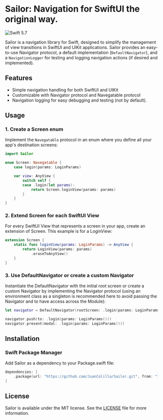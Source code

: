 # Sailor: Navigation for SwiftUI the original way.

![Swift 5.7](https://img.shields.io/badge/Swift-5.7-orange.svg)

Sailor is a navigation library for Swift, designed to simplify the management of view transitions in SwiftUI and UIKit applications. Sailor provides an easy-to-use Navigator protocol, a default implementation (`DefaultNavigator`), and a `NavigationLogger` for testing and logging navigation actions (if desired and implemented).

## Features

- Simple navigation handling for both SwiftUI and UIKit
- Customizable with Navigator protocol and Navegatable protocol
- Navigation logging for easy debugging and testing (not by default).

## Usage

### 1. Create a Screen enum

Implement the `Navegatable` protocol in an enum where you define all your app's destination screens:

```swift
import Sailor

enum Screen: Navegatable {
    case login(params: LoginParams)

    var view: AnyView {
        switch self {
        case .login(let params):
            return Screen.loginView(params: params)
        }
    }
}
```

### 2. Extend Screen for each SwiftUI View

For every SwiftUI View that represents a screen in your app, create an extension of Screen. This example is for a LoginView:

```swift
extension Screen {
    static func loginView(params: LoginParams) -> AnyView {
        return LoginView(params: params)
            .eraseToAnyView()
    }
}
```

### 3. Use DefaultNavigator or create a custom Navigator

Instantiate the DefaultNavigator with the initial root screen or create a custom Navigator by implementing the Navigator protocol (using an environment class as a singleton is recommended here to avoid passing the Navigator and to have access across the Module):

```swift
let navigator = DefaultNavigator(rootScreen: .login(params: LoginParams()))

navigator.push(to: .login(params: LoginParams()))
navigator.present(modal: .login(params: LoginParams()))
```

## Installation

### Swift Package Manager

Add Sailor as a dependency to your Package.swift file:

```swift
dependencies: [
    .package(url: "https://github.com/JuanColilla/Sailor.git", from: "1.0.0")
]
```

## License

Sailor is available under the MIT license. See the [LICENSE](https://mit-license.org) file for more information.
